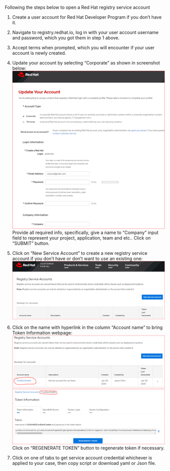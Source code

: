 Following the steps below to open a Red Hat registry service account
1.	Create a user account for Red Hat Developer Program if you don’t have it.
2.	Navigate to registry.redhat.io, log in with your user account username and password, which you got them in step 1 above.
3.	Accept terms when prompted, which you will encounter if your user account is newly created.
4.	Update your account by selecting “Corporate” as shown in screenshot below:
 ![CaaS Workflow](/images/RedhatSvrAcct01.png)
Provide all required info, specifically, give a name to “Company” input field to represent your project, application, team and etc.. Click on “SUBMIT” button.
5.	Click on “New Service Account” to create a new registry service account if you don’t have or don’t want to use an existing one:
 ![CaaS Workflow](/images/RedhatSvrAcct02.png)
 
6.	Click on the name with hyperlink in the column “Account name” to bring Token Information webpage:
 ![CaaS Workflow](/images/RedhatSvrAcct03.png)
 ![CaaS Workflow](/images/RedhatSvrAcct04.png) 
Click on “REGENERATE TOKEN” button to regenerate token if necessary.
7.	Click on one of tabs to get service account credential whichever is applied to your case, then copy script or download yaml or Json file.
